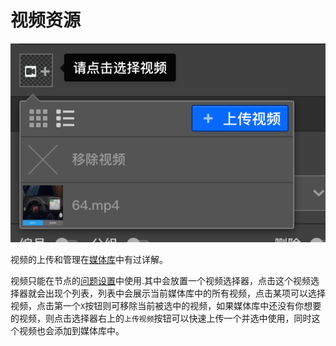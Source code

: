 # 视频资源

<img src='./images/video.png'>

视频的上传和管理在[媒体库](../layout/toolbar.md#媒体库)中有过详解。

视频只能在节点的[问题设置](../node-setting/question.md)中使用.其中会放置一个视频选择器，点击这个视频选择器就会出现个列表，列表中会展示当前媒体库中的所有视频，点击某项可以选择视频，点击第一个`X`按钮则可移除当前被选中的视频，如果媒体库中还没有你想要的视频，则点击选择器右上的`上传视频`按钮可以快速上传一个并选中使用，同时这个视频也会添加到媒体库中。
